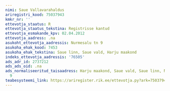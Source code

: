 ```yaml
---
nimi: Saue Vallavarahaldus
ariregistri_kood: 75037943
kmkr_nr: ''
ettevotja_staatus: R
ettevotja_staatus_tekstina: Registrisse kantud
ettevotja_esmakande_kpv: 02.04.2012
ettevotja_aadress: .na
asukoht_ettevotja_aadressis: Nurmesalu tn 9
asukoha_ehak_kood: 7453
asukoha_ehak_tekstina: Saue linn, Saue vald, Harju maakond
indeks_ettevotja_aadressis: '76505'
ads_adr_id: 2737212
ads_ads_oid: .na
ads_normaliseeritud_taisaadress: Harju maakond, Saue vald, Saue linn, Nurmesalu tn
  9
teabesysteemi_link: https://ariregister.rik.ee/ettevotja.py?ark=75037943&ref=rekvisiidid
---
```

